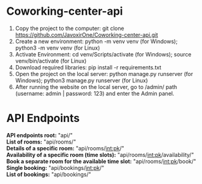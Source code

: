 # Coworking-center-api

1) Copy the project to the computer: git clone https://github.com/JavoxirOne/Coworking-center-api.git
2) Create a new environment: python -m venv venv (for Windows); python3 -m venv venv (for Linux)
3) Activate Environment: cd venv/Scripts/activate (for Windows); source venv/bin/activate (for Linux)
4) Download required libraries: pip install -r requirements.txt
5) Open the project on the local server: python manage.py runserver (for Windows); python3 manage.py runserver (for Linux)
6) After running the website on the local server, go to /admin/ path (username: admin | password: 123) and enter the Admin panel.

# API Endpoints
<b>API endpoints root:</b> "api/" <br>
<b>List of rooms:</b> "api/rooms/"<br>
<b>Details of a specific room:</b> "api/rooms/<int:pk>/"<br>
<b>Availability of a specific room (time slots):</b> "api/rooms/<int:pk>/availability/"<br>
<b>Book a separate room for the available time slot:</b> "api/rooms/<int:pk>/book/"<br>
<b>Single booking:</b> "api/bookings/<int:pk>/"<br>
<b>List of bookings:</b> "api/bookings/"<br>
